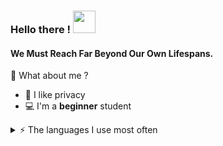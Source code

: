 ### Hello there ! <img src="https://piskel-imgstore-b.appspot.com/img/3fa2aaba-aca9-11ed-b6ac-f3479c76d8d3.gif" width="36"/>

#### We Must Reach Far Beyond Our Own Lifespans.

🍋 What about me ? 
<ul>
  <li> 🔐 I like privacy </li>
  <li> 💻 I'm a <b>beginner</b> student </li>
</ul> 

<details>
<summary>⚡️ The languages I use most often</summary>
<br />
  
![Top Langs](https://github-readme-stats.vercel.app/api/top-langs/?username=lemon-42&layout=compact&hide=css,html)
  
</details>
